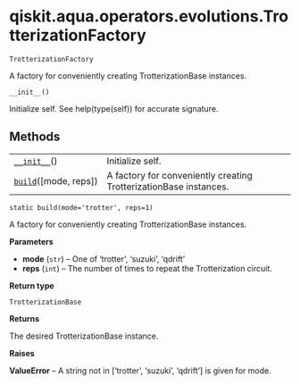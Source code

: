 <span id="qiskit-aqua-operators-evolutions-trotterizationfactory" />

# qiskit.aqua.operators.evolutions.TrotterizationFactory

<span id="undefined" />

`TrotterizationFactory`

A factory for conveniently creating TrotterizationBase instances.

<span id="undefined" />

`__init__()`

Initialize self. See help(type(self)) for accurate signature.

## Methods

|                                                                                                                                                        |                                                                   |
| ------------------------------------------------------------------------------------------------------------------------------------------------------ | ----------------------------------------------------------------- |
| [`__init__`](#qiskit.aqua.operators.evolutions.TrotterizationFactory.__init__ "qiskit.aqua.operators.evolutions.TrotterizationFactory.__init__")()     | Initialize self.                                                  |
| [`build`](#qiskit.aqua.operators.evolutions.TrotterizationFactory.build "qiskit.aqua.operators.evolutions.TrotterizationFactory.build")(\[mode, reps]) | A factory for conveniently creating TrotterizationBase instances. |

<span id="undefined" />

`static build(mode='trotter', reps=1)`

A factory for conveniently creating TrotterizationBase instances.

**Parameters**

*   **mode** (`str`) – One of ‘trotter’, ‘suzuki’, ‘qdrift’
*   **reps** (`int`) – The number of times to repeat the Trotterization circuit.

**Return type**

`TrotterizationBase`

**Returns**

The desired TrotterizationBase instance.

**Raises**

**ValueError** – A string not in \[‘trotter’, ‘suzuki’, ‘qdrift’] is given for mode.
